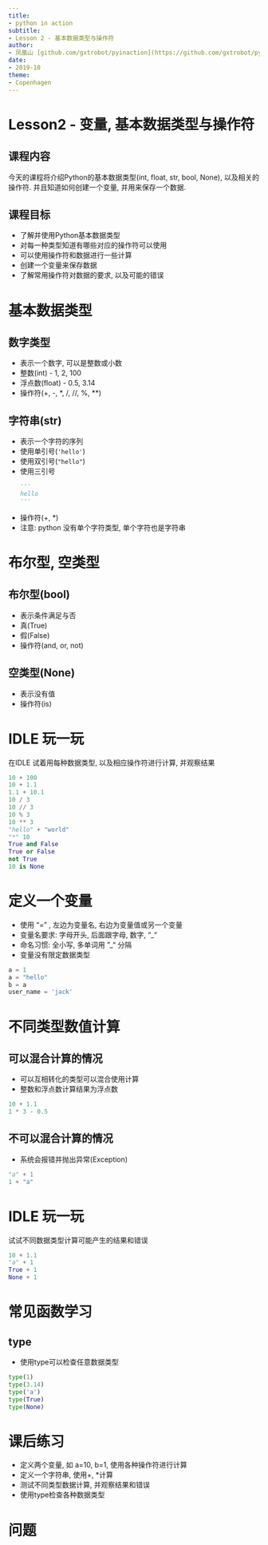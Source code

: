 ```yaml
---
title:
- python in action
subtitle:
- Lesson 2 - 基本数据类型与操作符
author:
- 凤凰山 [github.com/gxtrobot/pyinaction](https://github.com/gxtrobot/pyinaction)
date:
- 2019-10
theme:
- Copenhagen
---
```


# Lesson2 - 变量, 基本数据类型与操作符

## 课程内容
今天的课程将介绍Python的基本数据类型(int, float, str, bool, None), 以及相关的操作符.
并且知道如何创建一个变量, 并用来保存一个数据.

## 课程目标
- 了解并使用Python基本数据类型
- 对每一种类型知道有哪些对应的操作符可以使用
- 可以使用操作符和数据进行一些计算
- 创建一个变量来保存数据
- 了解常用操作符对数据的要求, 以及可能的错误

# 基本数据类型
## 数字类型
  - 表示一个数字, 可以是整数或小数
  - 整数(int) - 1, 2, 100
  - 浮点数(float) - 0.5, 3.14
  - 操作符(+, -, *, /, //, %, **)

## 字符串(str)
  - 表示一个字符的序列
  - 使用单引号(`'hello'`)
  - 使用双引号(`"hello"`)
  - 使用三引号
    ```python
    '''
    hello
    '''
    ```
  - 操作符(+, *)
  - 注意: python 没有单个字符类型, 单个字符也是字符串

# 布尔型, 空类型
## 布尔型(bool)
  - 表示条件满足与否
  - 真(True)
  - 假(False)
  - 操作符(and, or, not)

## 空类型(None)
  - 表示没有值
  - 操作符(is)

# IDLE 玩一玩
在IDLE 试着用每种数据类型, 以及相应操作符进行计算, 并观察结果
```python
10 + 100
10 + 1.1
1.1 + 10.1
10 / 3
10 // 3
10 % 3
10 ** 3
"hello" + "world"
"*" 10
True and False
True or False
not True
10 is None
```

# 定义一个变量

- 使用 “=” , 左边为变量名, 右边为变量值或另一个变量
- 变量名要求: 字母开头, 后面跟字母, 数字, “_“
- 命名习惯: 全小写, 多单词用 ”_“ 分隔
- 变量没有限定数据类型

```python
a = 1
a = "hello"
b = a
user_name = 'jack'
```

# 不同类型数值计算
## 可以混合计算的情况
- 可以互相转化的类型可以混合使用计算
- 整数和浮点数计算结果为浮点数
```python
10 + 1.1
1 * 3 - 0.5
```
## 不可以混合计算的情况
- 系统会报错并抛出异常(Exception)
```python
"a" + 1
1 + "a"
```


# IDLE 玩一玩
试试不同数据类型计算可能产生的结果和错误
```python
10 + 1.1
"a" + 1
True + 1
None + 1
```

# 常见函数学习
## type
- 使用type可以检查任意数据类型
```python
type(1)
type(3.14)
type('a')
type(True)
type(None)
```

# 课后练习

- 定义两个变量, 如 a=10, b=1, 使用各种操作符进行计算
- 定义一个字符串, 使用+, *计算
- 测试不同类型数据计算, 并观察结果和错误
- 使用type检查各种数据类型

# 问题

